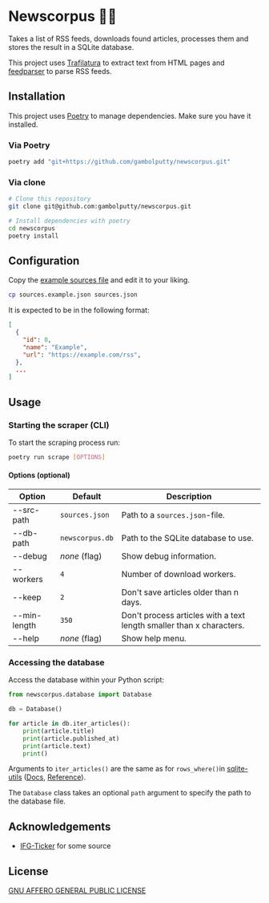 # Newscorpus 📰🐍
<!-- Description of this project -->
Takes a list of RSS feeds, downloads found articles, processes them and stores the result in a SQLite database.

This project uses [Trafilatura](https://github.com/adbar/trafilatura) to extract text from HTML pages and [feedparser](https://github.com/kurtmckee/feedparser) to parse RSS feeds.


## Installation
This project uses [Poetry](https://python-poetry.org/) to manage dependencies. Make sure you have it installed.

### Via Poetry
```bash
poetry add "git+https://github.com/gambolputty/newscorpus.git"
```

### Via clone
```bash
# Clone this repository
git clone git@github.com:gambolputty/newscorpus.git

# Install dependencies with poetry
cd newscorpus
poetry install
```

## Configuration
Copy the [example sources file](sources.example.json) and edit it to your liking.
```bash
cp sources.example.json sources.json
```
It is expected to be in the following format:
```json
[
  {
    "id": 0,
    "name": "Example",
    "url": "https://example.com/rss",
  },
  ...
]
```

## Usage

### Starting the scraper (CLI)
To start the scraping process run:
```bash
poetry run scrape [OPTIONS]
```

#### Options (optional)

| Option             | Default                           | Description                                                                                                                        |
|--------------------|-----------------------------------|------------------------------------------------------------------------------|
| --src-path         | `sources.json`                    | Path to a `sources.json`-file.            |
| --db-path          | `newscorpus.db`                   | Path to the SQLite database to use.                                          |
| --debug            | _none_ (flag)                     | Show debug information.                                                      |
| --workers          | `4`                               | Number of download workers.                                                  |
| --keep             | `2`                               | Don't save articles older than n days.                                       |
| --min-length       | `350`                             | Don't process articles with a text length smaller than x characters.         |
| --help             | _none_ (flag)                     | Show help menu.                                                              |

### Accessing the database
Access the database within your Python script:
```python
from newscorpus.database import Database

db = Database()

for article in db.iter_articles():
    print(article.title)
    print(article.published_at)
    print(article.text)
    print()
```
Arguments to `iter_articles()` are the same as for `rows_where()`in [sqlite-utils](https://sqlite-utils.datasette.io/) ([Docs](https://sqlite-utils.datasette.io/en/stable/python-api.html#listing-rows), [Reference](https://sqlite-utils.datasette.io/en/stable/reference.html#sqlite_utils.db.Queryable.rows_where)).

The `Database` class takes an optional `path` argument to specify the path to the database file.

## Acknowledgements
- [IFG-Ticker](https://github.com/beyondopen/ifg-ticker) for some source

## License
[GNU AFFERO GENERAL PUBLIC LICENSE](LICENSE)